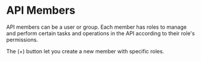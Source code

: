 # API Members

API members can be a user or group. Each member has roles to manage and perform certain tasks and operations in the API according to their role's permissions.

The (+) button let you create a new member with specific roles.
